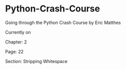 # Python-Crash-Course
Going through the Python Crash Course by Eric Matthes


Currently on 

  Chapter: 2

  Page: 22

  Section: Stripping Whitespace
